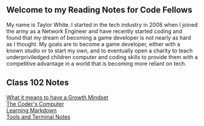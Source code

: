 

## Welcome to my Reading Notes for Code Fellows

My name is Taylor White. I started in the tech industry in 2008 when I joined the army as a Network Engineer and have recently started coding and found that my dream of becoming a game developer is not nearly as hard as I thought. My goals are to become a game developer, either with a known studio or to start my own, and to eventually open a charity to teach underpriviledged children computer and coding skills to provide them with a competitive advantage in a world that is becoming more reliant on tech.

## Class 102 Notes
[What it means to have a Growth Mindset](https://github.com/TaylorWhite21/Reading-Notes/blob/main/growth_mindset.md)  
[The Coder's Computer](https://github.com/TaylorWhite21/Reading-Notes/blob/main/coderscomputer.md)  
[Learning Markdown](https://github.com/TaylorWhite21/Reading-Notes/blob/main/markdown_notes.md)  
[Tools and Terminal Notes](https://github.com/TaylorWhite21/Reading-Notes/blob/main/terminal_notes.md)  
